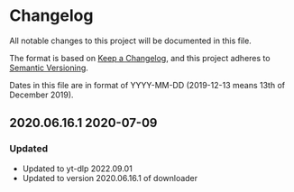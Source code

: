 # Changelog

All notable changes to this project will be documented in this file.

The format is based on [Keep a Changelog](https://keepachangelog.com/en/1.0.0/),
and this project adheres to [Semantic Versioning](https://semver.org/spec/v2).

Dates in this file are in format of YYYY-MM-DD (2019-12-13 means 13th of December 2019).


## 2020.06.16.1 2020-07-09

### Updated

* Updated to yt-dlp 2022.09.01
* Updated to version 2020.06.16.1 of downloader

